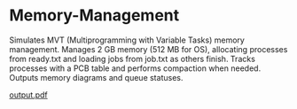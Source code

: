 # Memory-Management
Simulates MVT (Multiprogramming with Variable Tasks) memory management. Manages 2 GB memory (512 MB for OS), allocating processes from ready.txt and loading jobs from job.txt as others finish. Tracks processes with a PCB table and performs compaction when needed. Outputs memory diagrams and queue statuses.

[output.pdf](https://github.com/user-attachments/files/16130484/output.pdf)
